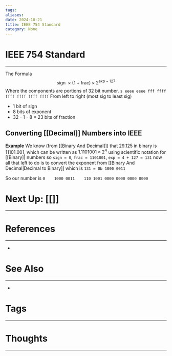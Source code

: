 ```yaml
---
tags: 
aliases: 
date: 2024-10-21
title: IEEE 754 Standard
category: None
---
```

# IEEE 754 Standard
---
The Formula
$$
\text{sign } \times (1 + \text{frac}) \times 2^{\text{exp} - 127}
$$
Where the components are portions of 32 bit number.
`s eeee eeee fff ffff ffff ffff ffff ffff`
From left to right (most sig to least sig)
- 1 bit of sign
- 8 bits of exponent
- 32 - 1 - 8 = 23 bits of fraction

## Converting [[Decimal]] Numbers into IEEE

**Example**
We know (from [[Binary And Decimal]]) that 29.125 in binary is 11101.001, which can be written as
$1.1101001 \times 2^4$ using scientific notation for [[Binary]] numbers
so `sign = 0`, `frac = 1101001`, `exp = 4 + 127 = 131`
now all that left to do is to convert the exponent from [[Binary And Decimal|Decimal to Binary]] which is `131 = 0b 1000 0011`

So our number is 
`0    1000 0011    110 1001 0000 0000 0000 0000`

# Next Up: [[]]
---
# References
---
- 
# See Also
---
- 
# Tags
---

# Thoughts
---


